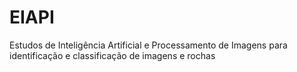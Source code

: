 # EIAPI
Estudos de Inteligência Artificial e Processamento de Imagens para identificação e classificação de imagens e rochas
